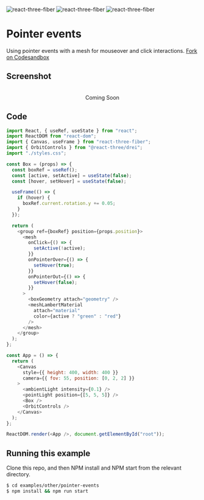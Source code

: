 ![react-three-fiber](https://img.shields.io/badge/dynamic/json?url=https://raw.githubusercontent.com/onion2k/r3f-by-example/develop/examples/other/pointer-events/package.json&label=react-three-fiber&query=$.dependencies['react-three-fiber']&color=green) ![react-three-fiber](https://img.shields.io/badge/dynamic/json?url=https://raw.githubusercontent.com/onion2k/r3f-by-example/develop/examples/other/pointer-events/package.json&label=three&query=$.dependencies['three']&color=green) ![react-three-fiber](https://img.shields.io/badge/dynamic/json?url=https://raw.githubusercontent.com/onion2k/r3f-by-example/develop/examples/other/pointer-events/package.json&label=@react-three/drei&query=$.dependencies['@react-three/drei']&color=green)

# Pointer events

Using pointer events with a mesh for mouseover and click interactions. [Fork on Codesandbox](https://githubbox.com/onion2k/r3f-by-example/tree/develop/examples/other/pointer-events)

## Screenshot
<div align="center">
  <br>
    Coming Soon
  <br>
</div>

## Code
```js
import React, { useRef, useState } from "react";
import ReactDOM from "react-dom";
import { Canvas, useFrame } from "react-three-fiber";
import { OrbitControls } from "@react-three/drei";
import "./styles.css";

const Box = (props) => {
  const boxRef = useRef();
  const [active, setActive] = useState(false);
  const [hover, setHover] = useState(false);

  useFrame(() => {
    if (hover) {
      boxRef.current.rotation.y += 0.05;
    }
  });

  return (
    <group ref={boxRef} position={props.position}>
      <mesh
        onClick={() => {
          setActive(!active);
        }}
        onPointerOver={() => {
          setHover(true);
        }}
        onPointerOut={() => {
          setHover(false);
        }}
      >
        <boxGeometry attach="geometry" />
        <meshLambertMaterial
          attach="material"
          color={active ? "green" : "red"}
        />
      </mesh>
    </group>
  );
};

const App = () => {
  return (
    <Canvas
      style={{ height: 400, width: 400 }}
      camera={{ fov: 55, position: [0, 2, 2] }}
    >
      <ambientLight intensity={0.1} />
      <pointLight position={[5, 5, 5]} />
      <Box />
      <OrbitControls />
    </Canvas>
  );
};

ReactDOM.render(<App />, document.getElementById("root"));

```

## Running this example

Clone this repo, and then NPM install and NPM start from the relevant directory.

```bash
$ cd examples/other/pointer-events
$ npm install && npm run start
```